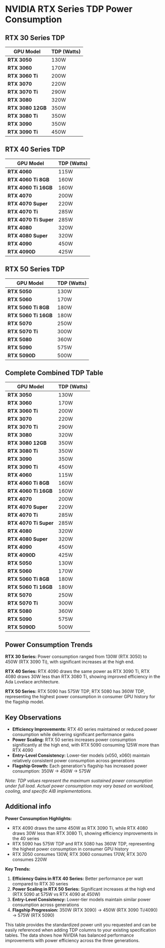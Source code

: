 # NVIDIA RTX Series TDP Power Consumption

## RTX 30 Series TDP

| GPU Model | TDP (Watts) |
|-----------|-------------|
| **RTX 3050** | 130W |
| **RTX 3060** | 170W |
| **RTX 3060 Ti** | 200W |
| **RTX 3070** | 220W |
| **RTX 3070 Ti** | 290W |
| **RTX 3080** | 320W |
| **RTX 3080 12GB** | 350W |
| **RTX 3080 Ti** | 350W |
| **RTX 3090** | 350W |
| **RTX 3090 Ti** | 450W |

## RTX 40 Series TDP

| GPU Model | TDP (Watts) |
|-----------|-------------|
| **RTX 4060** | 115W |
| **RTX 4060 Ti 8GB** | 160W |
| **RTX 4060 Ti 16GB** | 160W |
| **RTX 4070** | 200W |
| **RTX 4070 Super** | 220W |
| **RTX 4070 Ti** | 285W |
| **RTX 4070 Ti Super** | 285W |
| **RTX 4080** | 320W |
| **RTX 4080 Super** | 320W |
| **RTX 4090** | 450W |
| **RTX 4090D** | 425W |

## RTX 50 Series TDP

| GPU Model | TDP (Watts) |
|-----------|-------------|
| **RTX 5050** | 130W |
| **RTX 5060** | 170W |
| **RTX 5060 Ti 8GB** | 180W |
| **RTX 5060 Ti 16GB** | 180W |
| **RTX 5070** | 250W |
| **RTX 5070 Ti** | 300W |
| **RTX 5080** | 360W |
| **RTX 5090** | 575W |
| **RTX 5090D** | 500W |

## Complete Combined TDP Table

| GPU Model | TDP (Watts) |
|-----------|-------------|
| **RTX 3050** | 130W |
| **RTX 3060** | 170W |
| **RTX 3060 Ti** | 200W |
| **RTX 3070** | 220W |
| **RTX 3070 Ti** | 290W |
| **RTX 3080** | 320W |
| **RTX 3080 12GB** | 350W |
| **RTX 3080 Ti** | 350W |
| **RTX 3090** | 350W |
| **RTX 3090 Ti** | 450W |
| **RTX 4060** | 115W |
| **RTX 4060 Ti 8GB** | 160W |
| **RTX 4060 Ti 16GB** | 160W |
| **RTX 4070** | 200W |
| **RTX 4070 Super** | 220W |
| **RTX 4070 Ti** | 285W |
| **RTX 4070 Ti Super** | 285W |
| **RTX 4080** | 320W |
| **RTX 4080 Super** | 320W |
| **RTX 4090** | 450W |
| **RTX 4090D** | 425W |
| **RTX 5050** | 130W |
| **RTX 5060** | 170W |
| **RTX 5060 Ti 8GB** | 180W |
| **RTX 5060 Ti 16GB** | 180W |
| **RTX 5070** | 250W |
| **RTX 5070 Ti** | 300W |
| **RTX 5080** | 360W |
| **RTX 5090** | 575W |
| **RTX 5090D** | 500W |

## Power Consumption Trends

**RTX 30 Series:** Power consumption ranged from 130W (RTX 3050) to 450W (RTX 3090 Ti), with significant increases at the high end.

**RTX 40 Series:** RTX 4090 draws the same power as RTX 3090 Ti, RTX 4080 draws 30W less than RTX 3080 Ti, showing improved efficiency in the Ada Lovelace architecture.

**RTX 50 Series:** RTX 5090 has 575W TDP, RTX 5080 has 360W TDP, representing the highest power consumption in consumer GPU history for the flagship model.

## Key Observations

- **Efficiency Improvements:** RTX 40 series maintained or reduced power consumption while delivering significant performance gains
- **Power Scaling:** RTX 50 series increases power consumption significantly at the high end, with RTX 5090 consuming 125W more than RTX 4090
- **Entry-Level Consistency:** Lower-tier models (x050, x060) maintain relatively consistent power consumption across generations
- **Flagship Growth:** Each generation's flagship has increased power consumption: 350W → 450W → 575W

*Note: TDP values represent the maximum sustained power consumption under full load. Actual power consumption may vary based on workload, cooling, and specific AIB implementations.*

## Additional info

**Power Consumption Highlights:**
- RTX 4090 draws the same 450W as RTX 3090 Ti, while RTX 4080 draws 30W less than RTX 3080 Ti, showing efficiency improvements in the 40 series
- RTX 5090 has 575W TDP and RTX 5080 has 360W TDP, representing the highest power consumption in consumer GPU history
- RTX 3050 consumes 130W, RTX 3060 consumes 170W, RTX 3070 consumes 220W

**Key Trends:**
1. **Efficiency Gains in RTX 40 Series:** Better performance per watt compared to RTX 30 series
2. **Power Scaling in RTX 50 Series:** Significant increases at the high end (RTX 5090 at 575W vs RTX 4090 at 450W)
3. **Entry-Level Consistency:** Lower-tier models maintain similar power consumption across generations
4. **Flagship Progression:** 350W (RTX 3090) → 450W (RTX 3090 Ti/4090) → 575W (RTX 5090)

This table provides the standardized power unit you requested and can be easily referenced when adding TDP columns to your existing specification tables. The data shows how NVIDIA has balanced performance improvements with power efficiency across the three generations.